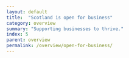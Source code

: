```yaml
---
layout: default
title:  "Scotland is open for business"
category: overview
summary: "Supporting businesses to thrive."
index: 5
parent: overview
permalink: /overview/open-for-business/
---
```

